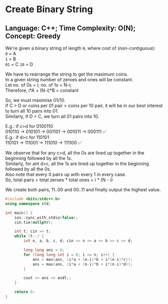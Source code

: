 # Create Binary String

## Language: C++; Time Complexity: O(N); Concept: Greedy

We're given a binary string of length `N`, where cost of (non-contiguous):  
`0` = A  
`1` = B  
`01` = C
`10` = D

We have to rearrange the string to get the maximum coins.  
In a given string number of zeroes and ones will be constant.  
Let no. of 0s = i; no. of 1s = N-i;  
Therefore, i*A + (N-i)*B = constant   

So, we must maximise 01/10.    
If C > D or coins per 01 pair > coins per 10 pair, it will be in our best interest to turn all 10 pairs into 01.  
Similarly, if D > C, we turn all 01 pairs into 10. 

E.g.: if c>d for 0100110  
010110 -> 010101 -> 001101 -> 001011 -> 000111 ✅  
E.g.: if d>c for 110101  
110101 -> 111001 -> 111010 -> 111100 ✅  

We observe that for any c>d, all the 0s are lined up together in the beginning followed by all the 1s.    
Similarly, for ant d>c, all the 1s are lined up together in the beginning followed by all the 0s.  
Also note that every 0 pairs up with every 1 in every case.  
So, total pairs = total zeroes * total ones = i * (N - i)  

We create both pairs, 11..00 and 00..11 and finally output the highest value.  

```cpp
#include <bits/stdc++.h>
using namespace std;

int main() {
    ios::sync_with_stdio(false);
    cin.tie(nullptr);

    int t; cin >> t;
    while (t--) {
        int n, a, b, c, d; cin >> n >> a >> b >> c >> d;

        long long ans = 0;
        for (long long int i = 0; i <= n; i++) {
            ans = max(ans, (i*a + (n-i)*b + i*(n-i)*c));
            ans = max(ans, (i*a + (n-i)*b + i*(n-i)*d));
        }

        cout << ans << endl;;
    }

    return 0;
}
```





